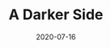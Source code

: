 ---
date: 2020-07-16
title: 'A Darker Side'
tags: ['Contemplative', 'Emotional', 'Evocative', 'Dark', 'TwistedJukebox', 'Woodwind']
published: true
url: 'https://searchmusic.twistedjukebox.com/#/album/TJ0149/6384a5d82f2b88fa'
cover_image: ./images/a_darker_side.jpg
description: 'Emotional, evocative and contemplative. Dark drama with a hint of hope.'
publisher: 'Twisted Jukebox'
catalogue_number: 'TJ0149'
---